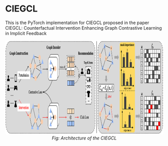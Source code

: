 # CIEGCL
This is the PyTorch implementation for CIEGCL proposed in the paper CIEGCL: Counterfactual Intervention Enhancing Graph Contrastive Learning in Implicit Feedback
<br>
<p align='center'>
<img src="https://github.com/huang-zi-jian/qazwsxedc/blob/main/architecture_v3.png"  width="900" height="300"><br>
<i> Fig: Architecture of the CIEGCL </i>
</p>
